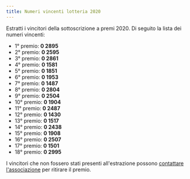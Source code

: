 ```yaml
---
title: Numeri vincenti lotteria 2020
---
```

Estratti i vincitori della sottoscrizione a premi 2020. Di seguito la lista
dei numeri vincenti:

  - 1° premio: **0 2895**
  - 2° premio: **0 2595**
  - 3° premio: **0 2861**
  - 4° premio: **0 1581**
  - 5° premio: **0 1851**
  - 6° premio: **0 1953**
  - 7° premio: **0 1487**
  - 8° premio: **0 2804**
  - 9° premio: **0 2504**
  - 10° premio: **0 1904**
  - 11° premio: **0 2487**
  - 12° premio: **0 1430**
  - 13° premio: **0 1517**
  - 14° premio: **0 2438**
  - 15° premio: **0 1908**
  - 16° premio: **0 2507**
  - 17° premio: **0 1501**
  - 18° premio: **0 2995**

I vincitori che non fossero stati presenti all'estrazione possono [contattare l'associazione](/chi-siamo#contatti) per ritirare il premio.

